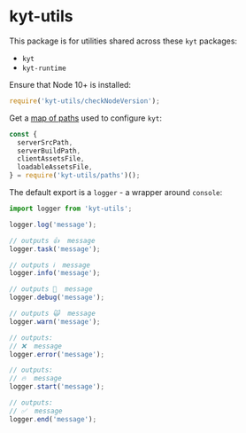 # kyt-utils

This package is for utilities shared across these `kyt` packages:

- `kyt`
- `kyt-runtime`

Ensure that Node 10+ is installed:

```js
require('kyt-utils/checkNodeVersion');
```

Get a [map of paths](paths.js) used to configure `kyt`:

```js
const {
  serverSrcPath,
  serverBuildPath,
  clientAssetsFile,
  loadableAssetsFile,
} = require('kyt-utils/paths')();
```

The default export is a `logger` - a wrapper around `console`:

```js
import logger from 'kyt-utils';

logger.log('message');

// outputs 👍  message
logger.task('message');

// outputs ℹ️  message
logger.info('message');

// outputs 🐞  message
logger.debug('message');

// outputs 🙀  message
logger.warn('message');

// outputs:
// ❌  message
logger.error('message');

// outputs:
// 🔥  message
logger.start('message');

// outputs:
// ✅  message
logger.end('message');
```
